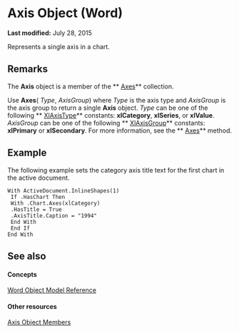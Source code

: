 
# Axis Object (Word)

 **Last modified:** July 28, 2015

Represents a single axis in a chart.

## Remarks

The  **Axis** object is a member of the ** [Axes](57261ca9-7fd6-ba99-19bd-5df8e940f714.md)** collection.

Use  **Axes**( _Type_,  _AxisGroup_) where  _Type_ is the axis type and _AxisGroup_ is the axis group to return a single **Axis** object. _Type_ can be one of the following ** [XlAxisType](f02ed77e-8315-f318-ded2-751bc72d19fc.md)** constants: **xlCategory**,  **xlSeries**, or  **xlValue**.  _AxisGroup_ can be one of the following ** [XlAxisGroup](ed3ff1ce-28de-165d-bbfa-f3d770f32522.md)** constants: **xlPrimary** or **xlSecondary**. For more information, see the  ** [Axes](37f422b5-31f2-92ce-c04e-a837b0a3d407.md)** method.


## Example

The following example sets the category axis title text for the first chart in the active document.


```
With ActiveDocument.InlineShapes(1) 
 If .HasChart Then 
 With .Chart.Axes(xlCategory) 
 .HasTitle = True 
 .AxisTitle.Caption = "1994" 
 End With 
 End If 
End With
```


## See also


#### Concepts


 [Word Object Model Reference](be452561-b436-bb9b-6f94-3faa9a74a6fd.md)
#### Other resources


 [Axis Object Members](44fa1b67-2a56-3d92-cb63-4144e1bb7282.md)
